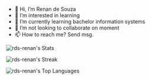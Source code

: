 - 👋 Hi, I’m Renan de Souza
- 👀 I’m interested in learning
- 🌱 I’m currently learning bachelor information systems
- 💞️ I’m not looking to collaborate on moment
- 📫 How to reach me? Send msg.

![rds-renan's Stats](https://github-readme-stats.vercel.app/api?username=rds-renan&theme=merko&show_icons=true&hide_border=false&count_private=true&card_width=250)

![rds-renan's Streak](https://github-readme-streak-stats.herokuapp.com/?user=rds-renan&theme=merko&hide_border=false&card_width=250)

![rds-renan's Top Languages](https://github-readme-stats.vercel.app/api/top-langs/?username=rds-renan&theme=merko&show_icons=true&hide_border=false&layout=compact&card_width=250)




<!---
rds-renan/rds-renan is a ✨ special ✨ repository because its `README.md` (this file) appears on your GitHub profile.
You can click the Preview link to take a look at your changes.
--->
